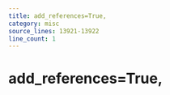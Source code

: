 ```yaml
---
title: add_references=True,
category: misc
source_lines: 13921-13922
line_count: 1
---
```


#     add_references=True,
